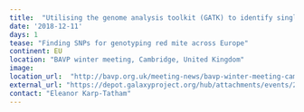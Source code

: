 ```yaml
---
title:  "Utilising the genome analysis toolkit (GATK) to identify single nucleotide polymorphisms for use as genetic markers"
date: '2018-12-11'
days: 1
tease: "Finding SNPs for genotyping red mite across Europe" 
continent: EU
location: "BAVP winter meeting, Cambridge, United Kingdom"
image:
location_url:  "http://bavp.org.uk/meeting-news/bavp-winter-meeting-cambridge-10-11th-december-2018/"
external_url: "https://depot.galaxyproject.org/hub/attachments/events/2018-12-bavp/red-mite.pdf"
contact: "Eleanor Karp-Tatham"
---
```

